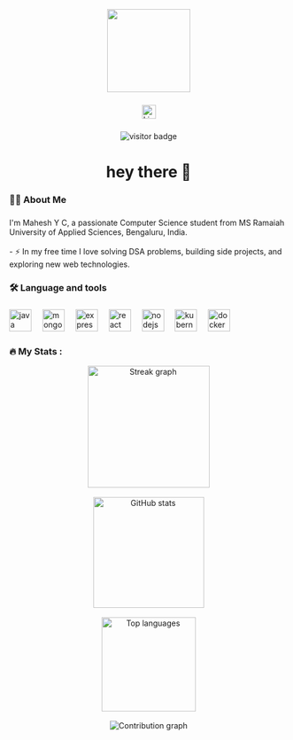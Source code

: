 <div align="center">
  <img height="150" src="https://media.giphy.com/media/M9gbBd9nbDrOTu1Mqx/giphy.gif"  />
</div>

###

<div align="center">
  <a href="https://www.linkedin.com/in/maheshyc/" target="_blank">
    <img src="https://img.shields.io/static/v1?message=LinkedIn&logo=linkedin&label=&color=0077B5&logoColor=white&labelColor=&style=for-the-badge" height="25" alt="LinkedIn badge" />
  </a>
</div>


###

<div align="center">
  <img src="https://visitor-badge.laobi.icu/badge?page_id=Mahesh20dev.Mahesh20dev" alt="visitor badge" />
</div>


###

<h1 align="center">hey there 👋</h1>

###

<h3 align="left">👩‍💻  About Me</h3>

###

<p align="left">
  I'm Mahesh Y C, a passionate Computer Science student from MS Ramaiah University of Applied Sciences, Bengaluru, India.<br><br>
  - ⚡ In my free time I love solving DSA problems, building side projects, and exploring new web technologies.
</p>


###

<h3 align="left">🛠 Language and tools</h3>

###

<div align="left">
  <!-- Java -->
  <img src="https://cdn.jsdelivr.net/gh/devicons/devicon/icons/java/java-original.svg" height="40" alt="java logo" />
  <img width="12" />

  <!-- MongoDB -->
  <img src="https://cdn.jsdelivr.net/gh/devicons/devicon/icons/mongodb/mongodb-original.svg" height="40" alt="mongodb logo" />
  <img width="12" />

  <!-- Express (No official logo, using wordmark) -->
  <img src="https://cdn.jsdelivr.net/gh/devicons/devicon/icons/express/express-original-wordmark.svg" height="40" alt="express logo" />
  <img width="12" />

  <!-- React -->
  <img src="https://cdn.jsdelivr.net/gh/devicons/devicon/icons/react/react-original.svg" height="40" alt="react logo" />
  <img width="12" />

  <!-- Node.js -->
  <img src="https://cdn.jsdelivr.net/gh/devicons/devicon/icons/nodejs/nodejs-original.svg" height="40" alt="nodejs logo" />
  <img width="12" />

  <!-- Kubernetes -->
  <img src="https://cdn.jsdelivr.net/gh/devicons/devicon/icons/kubernetes/kubernetes-plain.svg" height="40" alt="kubernetes logo" />
  <img width="12" />

  <!-- Docker -->
  <img src="https://cdn.jsdelivr.net/gh/devicons/devicon/icons/docker/docker-plain-wordmark.svg" height="40" alt="docker logo" />
</div>


<h3 align="left">🔥 My Stats :</h3>

<div align="center">
  <img src="https://streak-stats.demolab.com?user=Mahesh20dev&locale=en&mode=daily&theme=dark&hide_border=false&border_radius=5" height="220" alt="Streak graph" />
  <br /><br />
  <img src="https://github-readme-stats.vercel.app/api?username=Mahesh20dev&show_icons=true&theme=dark&border_radius=5" height="200" alt="GitHub stats" />
  <br /><br />
  <img src="https://github-readme-stats.vercel.app/api/top-langs/?username=Mahesh20dev&layout=compact&theme=dark&border_radius=5" height="170" alt="Top languages" />
  <br /><br />
  <img src="https://github-profile-summary-cards.vercel.app/api/cards/profile-details?username=Mahesh20dev&theme=dark" alt="Contribution graph" />
</div>


###
